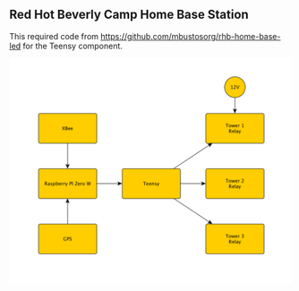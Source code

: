## Red Hot Beverly Camp Home Base Station

This required code from https://github.com/mbustosorg/rhb-home-base-led for the Teensy component.

![](doc/rhb_home_base.png)

